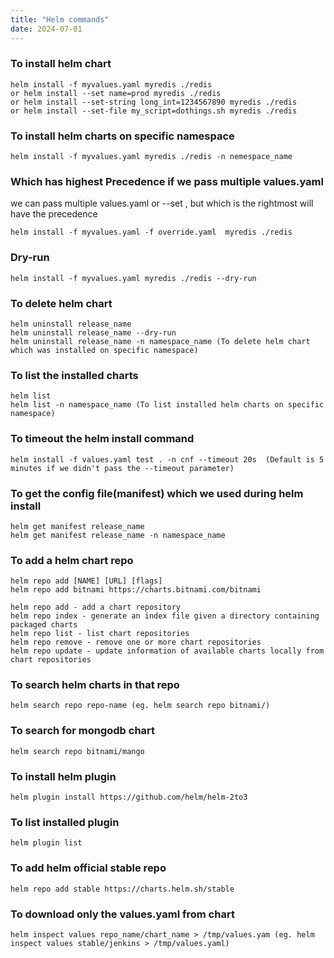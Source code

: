 ```yaml
---
title: "Helm commands"
date: 2024-07-01
---
```


### To install helm chart

```
helm install -f myvalues.yaml myredis ./redis
or helm install --set name=prod myredis ./redis
or helm install --set-string long_int=1234567890 myredis ./redis
or helm install --set-file my_script=dothings.sh myredis ./redis
```

### To install helm charts on specific namespace

```
helm install -f myvalues.yaml myredis ./redis -n nemespace_name
```

### Which has highest Precedence if we pass multiple values.yaml

we can pass multiple values.yaml or --set , but which is the rightmost will have the precedence

```
helm install -f myvalues.yaml -f override.yaml  myredis ./redis
```

### Dry-run

```
helm install -f myvalues.yaml myredis ./redis --dry-run
```

### To delete helm chart

```
helm uninstall release_name
helm uninstall release_name --dry-run
helm uninstall release_name -n namespace_name (To delete helm chart which was installed on specific namespace)
```

### To list the installed charts

```
helm list
helm list -n namespace_name (To list installed helm charts on specific namespace)
```

### To timeout the helm install command

```
helm install -f values.yaml test . -n cnf --timeout 20s  (Default is 5 minutes if we didn't pass the --timeout parameter)
```

### To get the config file(manifest) which we used during helm install

```
helm get manifest release_name
helm get manifest release_name -n namespace_name
```

### To add a helm chart repo

```
helm repo add [NAME] [URL] [flags]
helm repo add bitnami https://charts.bitnami.com/bitnami

helm repo add - add a chart repository
helm repo index - generate an index file given a directory containing packaged charts
helm repo list - list chart repositories
helm repo remove - remove one or more chart repositories
helm repo update - update information of available charts locally from chart repositories
```

### To search helm charts in that repo

```
helm search repo repo-name (eg. helm search repo bitnami/)
```

### To search for mongodb chart

```
helm search repo bitnami/mango
```

### To install helm plugin

```
helm plugin install https://github.com/helm/helm-2to3
```

### To list installed plugin

```
helm plugin list
```

### To add helm official stable repo

```
helm repo add stable https://charts.helm.sh/stable
```

### To download only the values.yaml from chart

```
helm inspect values repo_name/chart_name > /tmp/values.yam (eg. helm inspect values stable/jenkins > /tmp/values.yaml)
```
